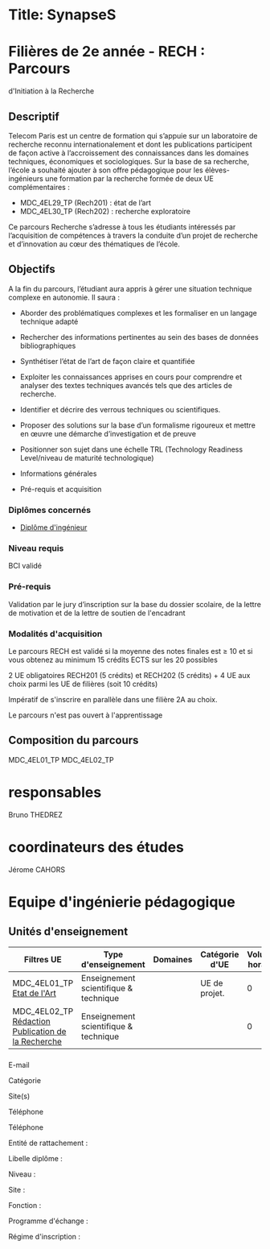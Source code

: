 # Title: SynapseS

#  [ ](/catalogue/2024-2025) Filières de 2e année \- RECH : Parcours
d'Initiation à la Recherche

##

## Descriptif

Telecom Paris est un centre de formation qui s’appuie sur un laboratoire de
recherche reconnu internationalement et dont les publications participent de
façon active à l’accroissement des connaissances dans les domaines techniques,
économiques et sociologiques. Sur la base de sa recherche, l’école a souhaité
ajouter à son offre pédagogique pour les élèves-ingénieurs une formation par
la recherche formée de deux UE complémentaires :

  * MDC_4EL29_TP (Rech201) : état de l’art
  * MDC_4EL30_TP (Rech202) : recherche exploratoire

Ce parcours Recherche s’adresse à tous les étudiants intéressés par
l’acquisition de compétences à travers la conduite d’un projet de recherche et
d’innovation au cœur des thématiques de l’école.

## Objectifs

A la fin du parcours, l’étudiant aura appris à gérer une situation technique
complexe en autonomie. Il saura :

  * Aborder des problématiques complexes et les formaliser en un langage technique adapté
  * Rechercher des informations pertinentes au sein des bases de données bibliographiques
  * Synthétiser l’état de l’art de façon claire et quantifiée
  * Exploiter les connaissances apprises en cours pour comprendre et analyser des textes techniques avancés tels que des articles de recherche.
  * Identifier et décrire des verrous techniques ou scientifiques.
  * Proposer des solutions sur la base d’un formalisme rigoureux et mettre en œuvre une démarche d’investigation et de preuve
  * Positionner son sujet dans une échelle TRL (Technology Readiness Level/niveau de maturité technologique)

  * Informations générales
  * Pré-requis et acquisition

### Diplômes concernés

  * [Diplôme d'ingénieur](/catalogue/2024-2025/diplome/4/ING-diplome-d-ingenieur)

### Niveau requis

BCI validé

### Pré-requis

Validation par le jury d’inscription sur la base du dossier scolaire, de la
lettre de motivation et de la lettre de soutien de l'encadrant

### Modalités d'acquisition

Le parcours RECH est validé si la moyenne des notes finales est ≥ 10 et si
vous obtenez au minimum 15 crédits ECTS sur les 20 possibles

2 UE obligatoires RECH201 (5 crédits) et RECH202 (5 crédits) + 4 UE aux choix
parmi les UE de filières (soit 10 crédits)

Impératif de s'inscrire en parallèle dans une filière 2A au choix.

Le parcours n'est pas ouvert à l'apprentissage

##  Composition du parcours

MDC_4EL01_TP MDC_4EL02_TP

# responsables

Bruno THEDREZ

# coordinateurs des études

Jérome CAHORS

# Equipe d'ingénierie pédagogique

##  Unités d'enseignement

Filtres  UE | Type d'enseignement | Domaines | Catégorie d'UE | Volume horaire | Responsables | Site pédagogique  
---|---|---|---|---|---|---  
MDC_4EL01_TP [Etat de l'Art](/catalogue/2024-2025/ue/19450/MDC-4EL01-TP-etat-de-l-art?from=P5142 "Etat de l'Art") | Enseignement scientifique & technique |  | UE de projet. | 0 | Bruno THEDREZ |   
MDC_4EL02_TP [Rédaction Publication de la Recherche](/catalogue/2024-2025/ue/19451/MDC-4EL02-TP-redaction-publication-de-la-recherche?from=P5142 "Rédaction Publication de la Recherche") | Enseignement scientifique & technique |  |  | 0 | Bruno THEDREZ |   
  
###

E-mail

Catégorie

Site(s)

Téléphone

Téléphone

Entité de rattachement :

Libelle diplôme :

Niveau :

Site :

Fonction :

Programme d'échange :

Régime d'inscription :

